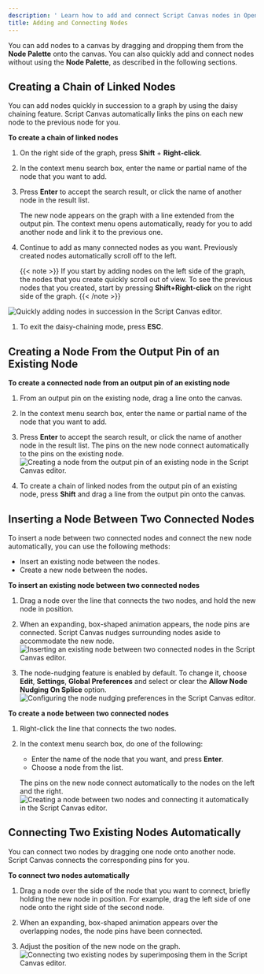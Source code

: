 ```yaml
---
description: ' Learn how to add and connect Script Canvas nodes in Open 3D Engine. '
title: Adding and Connecting Nodes
---
```


You can add nodes to a canvas by dragging and dropping them from the **Node Palette** onto the canvas. You can also quickly add and connect nodes without using the **Node Palette**, as described in the following sections.

## Creating a Chain of Linked Nodes 

You can add nodes quickly in succession to a graph by using the daisy chaining feature. Script Canvas automatically links the pins on each new node to the previous node for you.

**To create a chain of linked nodes**

1. On the right side of the graph, press **Shift** + **Right-click**.

1. In the context menu search box, enter the name or partial name of the node that you want to add.

1. Press **Enter** to accept the search result, or click the name of another node in the result list.

   The new node appears on the graph with a line extended from the output pin. The context menu opens automatically, ready for you to add another node and link it to the previous one.

1. Continue to add as many connected nodes as you want. Previously created nodes automatically scroll off to the left.

     {{< note >}}
If you start by adding nodes on the left side of the graph, the nodes that you create quickly scroll out of view. To see the previous nodes that you created, start by pressing **Shift+Right-click** on the right side of the graph.
{{< /note >}}

![Quickly adding nodes in succession in the Script Canvas editor.](/images/shared/shared-script-canvas-working-with-nodes-1.gif)

1. To exit the daisy-chaining mode, press **ESC**.

## Creating a Node From the Output Pin of an Existing Node 

**To create a connected node from an output pin of an existing node**

1. From an output pin on the existing node, drag a line onto the canvas.

1. In the context menu search box, enter the name or partial name of the node that you want to add.

1. Press **Enter** to accept the search result, or click the name of another node in the result list. The pins on the new node connect automatically to the pins on the existing node.
![Creating a node from the output pin of an existing node in the Script Canvas editor.](/images/user-guide/scripting/script-canvas/script-canvas-working-with-nodes-2.gif)

1. To create a chain of linked nodes from the output pin of an existing node, press **Shift** and drag a line from the output pin onto the canvas.

## Inserting a Node Between Two Connected Nodes 

To insert a node between two connected nodes and connect the new node automatically, you can use the following methods:
+ Insert an existing node between the nodes.
+ Create a new node between the nodes.

**To insert an existing node between two connected nodes**

1. Drag a node over the line that connects the two nodes, and hold the new node in position.

1. When an expanding, box-shaped animation appears, the node pins are connected. Script Canvas nudges surrounding nodes aside to accommodate the new node.
![Inserting an existing node between two connected nodes in the Script Canvas editor.](/images/user-guide/scripting/script-canvas/script-canvas-working-with-nodes-3.gif)

1. The node-nudging feature is enabled by default. To change it, choose **Edit**, **Settings**, **Global Preferences** and select or clear the **Allow Node Nudging On Splice** option.
![Configuring the node nudging preferences in the Script Canvas editor.](/images/user-guide/scripting/script-canvas/script-canvas-working-with-nodes-4.png)

**To create a node between two connected nodes**

1. Right-click the line that connects the two nodes.

1. In the context menu search box, do one of the following:
   + Enter the name of the node that you want, and press **Enter**.
   + Choose a node from the list.

   The pins on the new node connect automatically to the nodes on the left and the right.
![Creating a node between two nodes and connecting it automatically in the Script Canvas editor.](/images/user-guide/scripting/script-canvas/script-canvas-working-with-nodes-5.gif)

## Connecting Two Existing Nodes Automatically 

You can connect two nodes by dragging one node onto another node. Script Canvas connects the corresponding pins for you.

**To connect two nodes automatically**

1. Drag a node over the side of the node that you want to connect, briefly holding the new node in position. For example, drag the left side of one node onto the right side of the second node.

1. When an expanding, box-shaped animation appears over the overlapping nodes, the node pins have been connected.

1. Adjust the position of the new node on the graph.
![Connecting two existing nodes by superimposing them in the Script Canvas editor.](/images/user-guide/scripting/script-canvas/script-canvas-working-with-nodes-6.gif)
